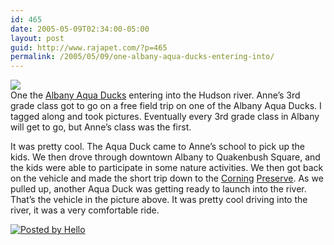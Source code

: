 ```yaml
---
id: 465
date: 2005-05-09T02:34:00-05:00
layout: post
guid: http://www.rajapet.com/?p=465
permalink: /2005/05/09/one-albany-aqua-ducks-entering-into/
---
```

[<img src="https://i1.wp.com/photos1.blogger.com/img/61/5662/320/IMG_0042.jpg?w=680" border="0" data-recalc-dims="1" />](https://i1.wp.com/photos1.blogger.com/img/61/5662/1024/IMG_0042.jpg)  
One the [Albany Aqua Ducks](http://www.albanyaquaducks.com/) entering into the Hudson river. Anne&#8217;s 3rd grade class got to go on a free field trip on one of the Albany Aqua Ducks. I tagged along and took pictures. Eventually every 3rd grade class in Albany will get to go, but Anne&#8217;s class was the first.

It was pretty cool. The Aqua Duck came to Anne&#8217;s school to pick up the kids. We then drove through downtown Albany to Quakenbush Square, and the kids were able to participate in some nature activities. We then got back on the vehicle and made the short trip down to the [Corning](http://webhome.idirect.com/~boweevil/corning1.html) [Preserve](http://www.portofalbany.com/pages03/waterfront.html). As we pulled up, another Aqua Duck was getting ready to launch into the river. That&#8217;s the vehicle in the picture above. It was pretty cool driving into the river, it was a very comfortable ride. 

<a href="http://www.hello.com/" target="ext"><img alt="Posted by Hello" src="https://i0.wp.com/photos1.blogger.com/pbh.gif?w=680" align="absMiddle" border="0" data-recalc-dims="1" /></a>